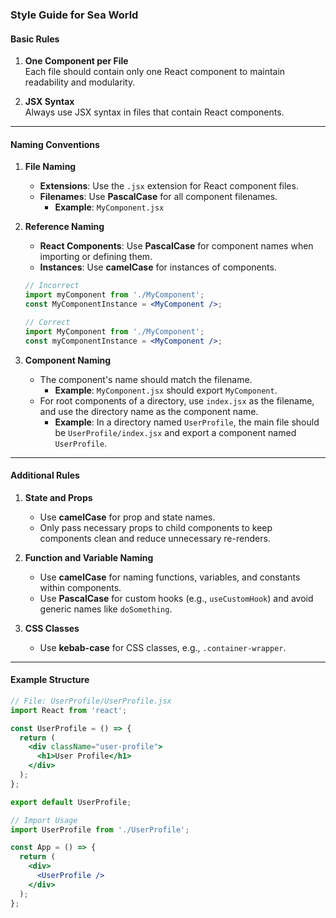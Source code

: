 ### Style Guide for Sea World

#### Basic Rules

1. **One Component per File**  
   Each file should contain only one React component to maintain readability and modularity.

2. **JSX Syntax**  
   Always use JSX syntax in files that contain React components.

---

#### Naming Conventions

1. **File Naming**  
   - **Extensions**: Use the `.jsx` extension for React component files.  
   - **Filenames**: Use **PascalCase** for all component filenames.
     - **Example**: `MyComponent.jsx`

2. **Reference Naming**  
   - **React Components**: Use **PascalCase** for component names when importing or defining them.
   - **Instances**: Use **camelCase** for instances of components.
   
   ```jsx
   // Incorrect
   import myComponent from './MyComponent';
   const MyComponentInstance = <MyComponent />;

   // Correct
   import MyComponent from './MyComponent';
   const myComponentInstance = <MyComponent />;
   ```

3. **Component Naming**  
   - The component's name should match the filename.
     - **Example**: `MyComponent.jsx` should export `MyComponent`.
   - For root components of a directory, use `index.jsx` as the filename, and use the directory name as the component name.
     - **Example**: In a directory named `UserProfile`, the main file should be `UserProfile/index.jsx` and export a component named `UserProfile`.

---

#### Additional Rules

1. **State and Props**  
   - Use **camelCase** for prop and state names.
   - Only pass necessary props to child components to keep components clean and reduce unnecessary re-renders.

2. **Function and Variable Naming**  
   - Use **camelCase** for naming functions, variables, and constants within components.
   - Use **PascalCase** for custom hooks (e.g., `useCustomHook`) and avoid generic names like `doSomething`.

3. **CSS Classes**  
   - Use **kebab-case** for CSS classes, e.g., `.container-wrapper`.

---

#### Example Structure

```jsx
// File: UserProfile/UserProfile.jsx
import React from 'react';

const UserProfile = () => {
  return (
    <div className="user-profile">
      <h1>User Profile</h1>
    </div>
  );
};

export default UserProfile;
```

```jsx
// Import Usage
import UserProfile from './UserProfile';

const App = () => {
  return (
    <div>
      <UserProfile />
    </div>
  );
};
```

